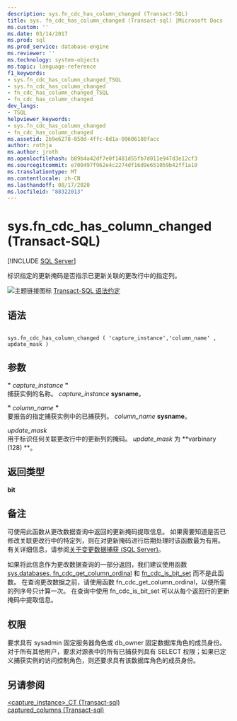 ```yaml
---
description: sys.fn_cdc_has_column_changed (Transact-SQL)
title: sys. fn_cdc_has_column_changed (Transact-sql) |Microsoft Docs
ms.custom: ''
ms.date: 03/14/2017
ms.prod: sql
ms.prod_service: database-engine
ms.reviewer: ''
ms.technology: system-objects
ms.topic: language-reference
f1_keywords:
- sys.fn_cdc_has_column_changed_TSQL
- sys.fn_cdc_has_column_changed
- fn_cdc_has_column_changed_TSQL
- fn_cdc_has_column_changed
dev_langs:
- TSQL
helpviewer_keywords:
- sys.fn_cdc_has_column_changed
- fn_cdc_has_column_changed
ms.assetid: 2b9e6278-050d-4ffc-8d1a-09606180facc
author: rothja
ms.author: jroth
ms.openlocfilehash: b89b4a42df7e0f1481d55fb7d011e947d3e12cf3
ms.sourcegitcommit: e700497f962e4c2274df16d9e651059b42ff1a10
ms.translationtype: MT
ms.contentlocale: zh-CN
ms.lasthandoff: 08/17/2020
ms.locfileid: "88322013"
---
```

# <a name="sysfn_cdc_has_column_changed-transact-sql"></a>sys.fn_cdc_has_column_changed (Transact-SQL)
[!INCLUDE [SQL Server](../../includes/applies-to-version/sqlserver.md)]

  标识指定的更新掩码是否指示已更新关联的更改行中的指定列。  
  
 ![主题链接图标](../../database-engine/configure-windows/media/topic-link.gif "“主题链接”图标") [Transact-SQL 语法约定](../../t-sql/language-elements/transact-sql-syntax-conventions-transact-sql.md)  
  
## <a name="syntax"></a>语法  
  
```  
  
sys.fn_cdc_has_column_changed ( 'capture_instance','column_name' , update_mask )  
```  
  
## <a name="arguments"></a>参数  
 **"** *capture_instance* **"**  
 捕获实例的名称。 *capture_instance* **sysname**。  
  
 **"** *column_name* **"**  
 要报告的指定捕获实例中的已捕获列。 *column_name* **sysname**。  
  
 *update_mask*  
 用于标识任何关联更改行中的更新列的掩码。 *update_mask* 为 **varbinary (128) **。  
  
## <a name="return-type"></a>返回类型  
 **bit**  
  
## <a name="remarks"></a>备注  
 可使用此函数从更改数据查询中返回的更新掩码提取信息。 如果需要知道是否已修改关联更改行中的特定列，则在对更新掩码进行后期处理时该函数最为有用。 有关详细信息，请参阅[关于变更数据捕获 (SQL Server)](../../relational-databases/track-changes/about-change-data-capture-sql-server.md)。  
  
 如果将此信息作为更改数据查询的一部分返回，我们建议使用函数 [sys.databases. fn_cdc_get_column_ordinal](../../relational-databases/system-functions/sys-fn-cdc-get-column-ordinal-transact-sql.md) 和 [fn_cdc_is_bit_set](../../relational-databases/system-functions/sys-fn-cdc-is-bit-set-transact-sql.md) 而不是此函数。 在查询更改数据之前，请使用函数 fn_cdc_get_column_ordinal，以便所需的列序号只计算一次。 在查询中使用 fn_cdc_is_bit_set 可以从每个返回行的更新掩码中提取信息。  
  
## <a name="permissions"></a>权限  
 要求具有 sysadmin 固定服务器角色或 db_owner 固定数据库角色的成员身份。 对于所有其他用户，要求对源表中的所有已捕获列具有 SELECT 权限；如果已定义捕获实例的访问控制角色，则还要求具有该数据库角色的成员身份。  
  
## <a name="see-also"></a>另请参阅  
 [&#60;capture_instance&#62;_CT &#40;Transact-sql&#41;](../../relational-databases/system-tables/cdc-capture-instance-ct-transact-sql.md)   
 [captured_columns &#40;Transact-sql&#41;](../../relational-databases/system-tables/cdc-captured-columns-transact-sql.md)  
  
  
